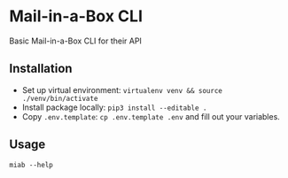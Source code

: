 # Mail-in-a-Box CLI

Basic Mail-in-a-Box CLI for their API

## Installation

- Set up virtual environment: `virtualenv venv && source ./venv/bin/activate`
- Install package locally: `pip3 install --editable .`
- Copy `.env.template`: `cp .env.template .env` and fill out your variables.

## Usage

`miab --help`
